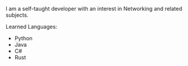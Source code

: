 I am a self-taught developer with an interest in Networking and related subjects.

Learned Languages:
+ Python
+ Java
+ C#
+ Rust
